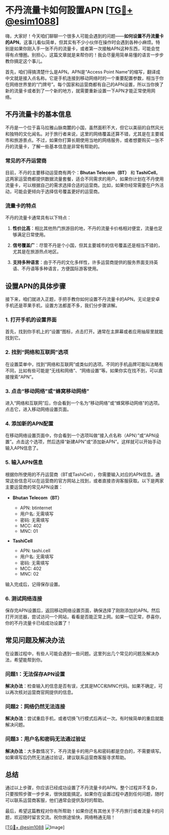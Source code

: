 # 不丹流量卡如何設置APN [[TG💪+ @esim1088](https://t.me/s/esim1088)]

嗨，大家好！今天咱们聊聊一个很多人可能会遇到的问题——**如何设置不丹流量卡的APN**。这事儿看似简单，但其实有不少小伙伴在操作时会遇到各种小麻烦。特别是如果你刚入手一张不丹的流量卡，或者第一次接触APN这种东西，可能会觉得有点懵圈。别担心，这篇文章就是来帮你的！我会尽量用简单易懂的语言一步步教你搞定这个事儿。

首先，咱们得搞清楚什么是APN。APN是“Access Point Name”的缩写，翻译成中文就是接入点名称。它是手机连接到移动网络时的一个重要配置参数，相当于你在网络世界里的“门牌号”。每个国家和运营商都有自己的APN设置，所以当你换了新的流量卡或者到了一个新的地方，就需要重新设置一下APN才能正常使用网络。

## 不丹流量卡的基本信息

不丹是一个位于喜马拉雅山脉南麓的小国，虽然面积不大，但它以美丽的自然风光和独特的文化闻名。对于旅行者来说，这里的网络覆盖还算不错，尤其是在主要城市和旅游景点。不过，如果你打算长期使用当地的网络服务，或者想要购买一张不丹的流量卡，了解一些基本信息是非常有帮助的。

### 常见的不丹运营商

目前，不丹的主要移动运营商有两个：**Bhutan Telecom（BT）** 和 **TashiCell**。这两家运营商都提供数据流量套餐，适合不同需求的用户。如果你计划在不丹使用流量卡，可以根据自己的需求选择合适的运营商。比如，如果你经常需要在户外活动，可能会更倾向于选择信号覆盖更好的运营商。

### 流量卡的特点

不丹的流量卡通常具有以下特点：

1. **性价比高**：相比其他热门旅游目的地，不丹的流量卡价格相对便宜，流量也足够满足日常使用。
   
2. **信号覆盖广**：尽管不丹是个小国，但其主要城市的信号覆盖还是相当不错的，尤其是在旅游热点地区。

3. **支持多种语言**：由于不丹的文化多样性，许多运营商提供的服务界面支持英语、不丹语等多种语言，方便国际游客使用。

## 设置APN的具体步骤

接下来，咱们就进入正题，手把手教你如何设置不丹流量卡的APN。无论是安卓手机还是苹果手机，设置方法都差不多，我们分步骤讲解。

### 1. 打开手机的设置界面

首先，找到你手机上的“设置”图标，点击打开。通常在主屏幕或者应用抽屉里就能找到它。

### 2. 找到“网络和互联网”选项

在设置菜单中，找到“网络和互联网”或类似的选项。不同的手机品牌可能叫法略有不同，比如有些可能是“无线和网络”、“网络设置”等。如果你实在找不到，可以直接搜索“APN”。

### 3. 点击“移动网络”或“蜂窝移动网络”

进入“网络和互联网”后，你会看到一个名为“移动网络”或“蜂窝移动网络”的选项。点击它，进入移动网络设置页面。

### 4. 添加新的APN配置

在移动网络设置页面中，你会看到一个选项叫做“接入点名称（APN）”或“APN设置”。点击这个选项，然后选择“新建APN”或“添加新APN”。这样就可以开始手动输入APN信息了。

### 5. 输入APN信息

根据你所使用的不丹运营商（BT或TashiCell），你需要输入对应的APN信息。通常这些信息可以在运营商的官方网站上找到，或者直接咨询客服获取。以下是两家主要运营商的常见APN设置：

- **Bhutan Telecom（BT）**
  - APN: btinternet
  - 用户名: 无需填写
  - 密码: 无需填写
  - MCC: 402
  - MNC: 01

- **TashiCell**
  - APN: tashi.cell
  - 用户名: 无需填写
  - 密码: 无需填写
  - MCC: 402
  - MNC: 02

输入完成后，记得保存设置。

### 6. 测试网络连接

保存完APN设置后，返回移动网络设置页面，确保选择了刚刚添加的APN。然后打开浏览器，尝试访问一个网站，看看是否能正常上网。如果一切正常，恭喜你，你的不丹流量卡已经成功设置了！

## 常见问题及解决办法

在设置过程中，有些人可能会遇到一些问题。这里列出几个常见的问题及解决办法，希望能帮到你。

### 问题1：无法保存APN设置

**解决办法**：检查输入的信息是否有误，尤其是MCC和MNC代码。如果不确定，可以再次核对运营商官网提供的信息。

### 问题2：网络仍然无法连接

**解决办法**：尝试重启手机，或者切换飞行模式后再试一次。有时候简单的重启就能解决问题。

### 问题3：用户名和密码无法通过验证

**解决办法**：大多数情况下，不丹流量卡的用户名和密码都是空白的，不需要填写。如果填写后仍然无法通过验证，建议联系运营商客服寻求帮助。

## 总结

通过以上步骤，你应该已经成功设置了不丹流量卡的APN。整个过程并不复杂，只要按照步骤一步步来，很快就能搞定。如果你在设置过程中遇到任何问题，随时可以联系运营商客服，他们通常会提供及时的帮助。

最后，希望这篇教程对你有所帮助！如果你还有其他关于不丹旅行或者流量卡的问题，欢迎随时留言交流。祝你旅途愉快，网络畅通无阻！

[[TG💪+ @esim1088](https://t.me/s/esim1088) ![Image](https://i.postimg.cc/4NQfJmqS/Snipaste-2025-05-13-00-14-12.png)]